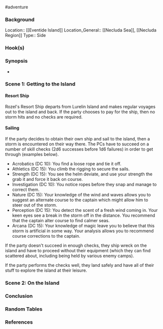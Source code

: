 #adventure 

### Background

Location:: [[Eventide Island]]
Location_General:: [[Necluda Sea]], [[Necluda Region]]
Type:: Side

### Hook(s)


### Synopsis

- 

### Scene 1: Getting to the Island

#### Resort Ship

Rozel's Resort Ship departs from Lurelin Island and makes regular voyages out to the island and back. If the party chooses to pay for the ship, then no storm hits and no checks are required.

#### Sailing

If the party decides to obtain their own ship and sail to the island, then a storm is encountered on their way there. The PCs have to succeed on a number of skill checks (2d6 successes before 1d6 failures) in order to get through (examples below).

- Acrobatics (DC 10): You find a loose rope and tie it off.
- Athletics (DC 15): You climb the rigging to secure the sails.
- Strength (DC 15): You see the helm deviate, and use your strength the grab it and force it back on course.
- Investigation (DC 10): You notice ropes before they snap and manage to correct them.
- Nature (DC 15): Your knowledge of the wind and waves allows you to suggest an alternate course to the captain which might allow him to steer out of the storm.
- Perception (DC 15): You detect the scent of a fresh wind coming in. Your keen eyes see a break in the storm off in the distance. You recommend that the captain alter course to find calmer seas.
- Arcana (DC 15): Your knowledge of magic leave you to believe that this storm is artificial in some way. Your analysis allows you to recommend course corrections to the captain.

If the party doesn't succeed in enough checks, they ship wreck on the island and have to proceed without their equipment (which they can find scattered about, including being held by various enemy camps).

If the party performs the checks well, they land safely and have all of their stuff to explore the island at their leisure.

### Scene 2: On the Island


### Conclusion


### Random Tables


### References
